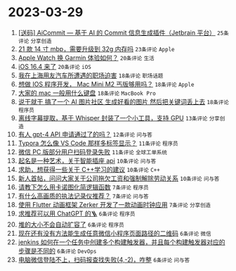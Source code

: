 # 2023-03-29

1. [[送码] AiCommit — 基于 AI 的 Commit 信息生成插件（Jetbrain 平台）](https://www.v2ex.com/t/928027) `25条评论` `分享创造`
1. [21 款 14 寸 mbp，需要升级到 32g 内存吗](https://www.v2ex.com/t/928040) `23条评论` `Apple`
1. [Apple Watch 换 Garmin 体验如何？](https://www.v2ex.com/t/928048) `20条评论` `生活`
1. [iOS 16.4 来了](https://www.v2ex.com/t/928026) `20条评论` `iOS`
1. [我在上海用友汽车所遭遇的职场迫害](https://www.v2ex.com/t/928067) `18条评论` `职场话题`
1. [想做 IOS 程序开发， Mac Mini M2 丐版够用吗？](https://www.v2ex.com/t/928058) `18条评论` `Apple`
1. [大家的 mac 一般用什么键盘](https://www.v2ex.com/t/928049) `18条评论` `MacBook Pro`
1. [说干就干 搞了一个 AI 图片社区 生成好看的图片 然后把关键词丢上去](https://www.v2ex.com/t/928028) `18条评论` `程序员`
1. [离线字幕提取，基于 Whisper 封装了一个小工具，支持 GPU](https://www.v2ex.com/t/928031) `13条评论` `分享创造`
1. [有人 gpt-4 API 申请通过了的吗？](https://www.v2ex.com/t/928024) `12条评论` `问与答`
1. [Typora 怎么像 VS Code 那样多标签显示？](https://www.v2ex.com/t/928038) `11条评论` `程序员`
1. [微信 PC 版部分用户扫码登录失败](https://www.v2ex.com/t/928029) `11条评论` `全球工单系统`
1. [起名是一种艺术，关于智能插座 api](https://www.v2ex.com/t/928066) `10条评论` `问与答`
1. [求助，想获得一些关于 C++学习的建议](https://www.v2ex.com/t/928055) `10条评论` `C++`
1. [新人首帖，问问大家关于公司拖欠工资和强制解除劳动关系](https://www.v2ex.com/t/928039) `10条评论` `问与答`
1. [请教下怎么用卡诺图化简逻辑函数](https://www.v2ex.com/t/928057) `7条评论` `程序员`
1. [有什么高画质的执法记录仪推荐？](https://www.v2ex.com/t/928047) `7条评论` `问与答`
1. [使用 Flutter 动画框架 Zerker 开发了一款动画时钟应用](https://www.v2ex.com/t/928033) `7条评论` `分享创造`
1. [求推荐可以用 ChatGPT 的🪜](https://www.v2ex.com/t/928074) `6条评论` `程序员`
1. [堆的大小不会自动扩容了](https://www.v2ex.com/t/928056) `6条评论` `程序员`
1. [现在还有没有方法能生成任意微信小程序页面路径的二维码](https://www.v2ex.com/t/928042) `6条评论` `微信`
1. [jenkins 如何在一个任务中创建多个构建触发器，并且每个构建触发器对应的步骤是不同的](https://www.v2ex.com/t/928036) `6条评论` `DevOps`
1. [电脑微信登陆不上，扫码报查找失败(4,-2)，咋整](https://www.v2ex.com/t/928035) `6条评论` `问与答`
